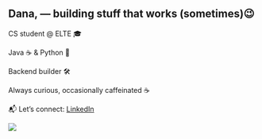 ## Dana, — building stuff that works (sometimes)😉


CS student @ ELTE 🎓

Java ☕ & Python 🐍 

Backend builder 🛠️

Always curious, occasionally caffeinated ☕ 

📬 Let’s connect: [LinkedIn](https://www.linkedin.com/in/dana-saker/)

![](download.gif)
<!--
**danaskr/danaskr** is a ✨ _special_ ✨ repository because its `README.md` (this file) appears on your GitHub profile.

Here are some ideas to get you started:

- 🔭 I’m currently working on ...
- 🌱 I’m currently learning ...
- 👯 I’m looking to collaborate on ...
- 🤔 I’m looking for help with ...
- 💬 Ask me about ...
- 📫 How to reach me: ...
- 😄 Pronouns: ...
- ⚡ Fun fact: ...
-->
